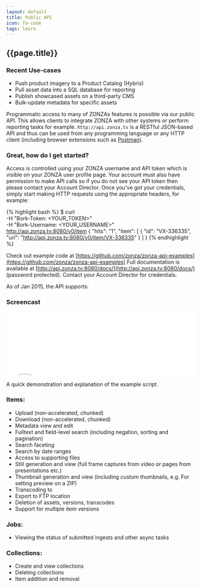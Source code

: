 ```yaml
---
layout: default
title: Public API
icon: fa-code
tags: learn
---
```



## <i class="fa {{page.icon}}"></i> {{page.title}}

<div class="pull-right">
<h3>Recent Use-cases</h3>
<ul>
<li>Push product imagery to a Product Catalog (Hybris)</li>
<li>Pull asset data into a SQL database for reporting</li>
<li>Publish showcased assets on a third-party CMS</li>
<li>Bulk-update metadata for specific assets</li>
</ul>
</div>

Programmatic access to many of ZONZAs features is possible via our public API.
This allows clients to integrate ZONZA with other systems or perform reporting
tasks for example. `http://api.zonza.tv` is a RESTful JSON-based API and thus
can be used from any programming language or any HTTP client (including
browser extensions such as [Postman](http://www.getpostman.com/)).

### Great, how do I get started?

Access is controlled using your ZONZA username and API token which is visible
on your ZONZA user profile page. Your account must also have permission to
make API calls so if you do not see your API token then please contact your
Account Director. Once you've got your credentials, simply start making HTTP
requests using the appropriate headers, for example:

{% highlight bash %}
$ curl \
    -H "Bork-Token: <YOUR_TOKEN>" \
    -H "Bork-Username: <YOUR_USERNAME>" \
    http://api.zonza.tv:8080/v0/item
{
  "hits": "1",
  "item": [
      {
        "id": "VX-336335",
        "url": "http://api.zonza.tv:8080/v0/item/VX-336335"
      }
    ]
}
{% endhighlight %}

Check out example code at
[https://github.com/zonza/zonza-api-examples](https://github.com/zonza/zonza-api-examples)
Full documentation is available at
[http://api.zonza.tv:8080/docs/](http://api.zonza.tv:8080/docs/) (password
protected). Contact your Account Director for credentials.

As of Jan 2015, the API supports:

<div class="pull-right">
<h3>Screencast</h3>
<iframe src="//player.vimeo.com/video/117852769" width="100%" height="169px" frameborder="0" webkitallowfullscreen mozallowfullscreen allowfullscreen></iframe>
<p>A quick demonstration and explanation of the example script.</p>
</div>

### Items:
* Upload (non-accelerated, chunked)
* Download (non-accelerated, chunked)
* Metadata view and edit
* Fulltext and field-level search (including negation, sorting and pagination)
* Search faceting
* Search by date ranges
* Access to supporting files
* Still generation and view (full frame captures from video or pages from
  presentations etc.)
* Thumbnail generation and view (including custom thumbnails, e.g. For
  setting preview on a ZIP)
* Transcoding to
* Export to FTP location
* Deletion of assets, versions, transcodes
* Support for multiple item versions

### Jobs:
* Viewing the status of submitted ingests and other async tasks

### Collections:
* Create and view collections
* Deleting collections
* Item addition and removal
